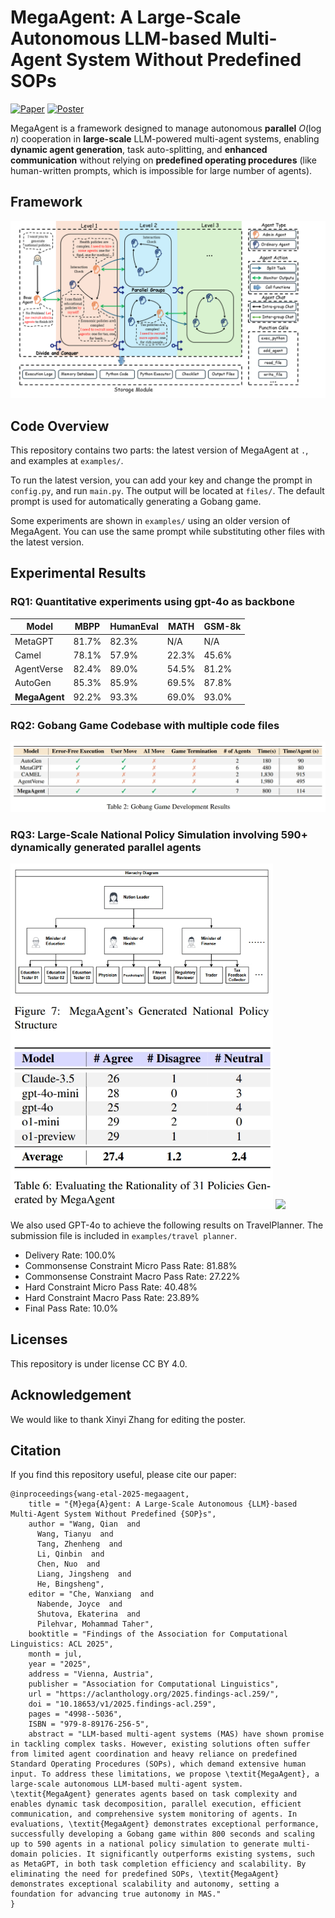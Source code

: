 # MegaAgent: A Large-Scale Autonomous LLM-based Multi-Agent System Without Predefined SOPs
[![Paper](https://img.shields.io/badge/arXiv-2408.09955-b31b1b.svg)](https://arxiv.org/abs/2408.09955)
[![Poster](https://img.shields.io/badge/Poster-PDF-blue.svg)](https://github.com/Xtra-Computing/MegaAgent/blob/master/poster.pdf)

MegaAgent is a framework designed to manage autonomous **parallel** $O(\log n)$ cooperation in **large-scale** LLM-powered multi-agent systems, enabling **dynamic agent generation**, task auto-splitting, and **enhanced communication** without relying on **predefined operating procedures** (like human-written prompts, which is impossible for large number of agents).



## Framework

![fig](examples/fig.png)

## Code Overview

This repository contains two parts: the latest version of MegaAgent at `.`, and examples at `examples/`.

To run the latest version, you can add your key and change the prompt in `config.py`, and run `main.py`. The output will be located at `files/`. The default prompt is used for automatically generating a Gobang game.

Some experiments are shown in `examples/` using an older version of MegaAgent. You can use the same prompt while substituting other files with the latest version.

## Experimental Results

### RQ1: Quantitative experiments using gpt-4o as backbone

| Model         | MBPP  | HumanEval | MATH  | GSM-8k |
| ------------- | ----- | --------- | ----- | ------ |
| MetaGPT       | 81.7% | 82.3%     | N/A   | N/A    |
| Camel         | 78.1% | 57.9%     | 22.3% | 45.6%  |
| AgentVerse    | 82.4% | 89.0%     | 54.5% | 81.2%  |
| AutoGen       | 85.3% | 85.9%     | 69.5% | 87.8%  |
| **MegaAgent** | 92.2% | 93.3%     | 69.0% | 93.0%  |

### RQ2: Gobang Game Codebase with multiple code files

![fig2](examples/fig2.png)

### RQ3: Large-Scale National Policy Simulation involving 590+ dynamically generated parallel agents

<img src="examples/fig3.png" alt="fig3" width="420px" />

<img  width="420px"  src="https://github.com/user-attachments/assets/be6a2829-2356-4eff-af8a-d816a1d6ade6" />



We also used GPT-4o to achieve the following results on TravelPlanner. The submission file is included in `examples/travel planner`.

- Delivery Rate: 100.0%
- Commonsense Constraint Micro Pass Rate: 81.88%
- Commonsense Constraint Macro Pass Rate: 27.22%
- Hard Constraint Micro Pass Rate: 40.48%
- Hard Constraint Macro Pass Rate: 23.89%
- Final Pass Rate: 10.0%


## Licenses

This repository is under license CC BY 4.0.

## Acknowledgement

We would like to thank Xinyi Zhang for editing the poster.

## Citation
If you find this repository useful, please cite our paper:

```
@inproceedings{wang-etal-2025-megaagent,
    title = "{M}ega{A}gent: A Large-Scale Autonomous {LLM}-based Multi-Agent System Without Predefined {SOP}s",
    author = "Wang, Qian  and
      Wang, Tianyu  and
      Tang, Zhenheng  and
      Li, Qinbin  and
      Chen, Nuo  and
      Liang, Jingsheng  and
      He, Bingsheng",
    editor = "Che, Wanxiang  and
      Nabende, Joyce  and
      Shutova, Ekaterina  and
      Pilehvar, Mohammad Taher",
    booktitle = "Findings of the Association for Computational Linguistics: ACL 2025",
    month = jul,
    year = "2025",
    address = "Vienna, Austria",
    publisher = "Association for Computational Linguistics",
    url = "https://aclanthology.org/2025.findings-acl.259/",
    doi = "10.18653/v1/2025.findings-acl.259",
    pages = "4998--5036",
    ISBN = "979-8-89176-256-5",
    abstract = "LLM-based multi-agent systems (MAS) have shown promise in tackling complex tasks. However, existing solutions often suffer from limited agent coordination and heavy reliance on predefined Standard Operating Procedures (SOPs), which demand extensive human input. To address these limitations, we propose \textit{MegaAgent}, a large-scale autonomous LLM-based multi-agent system. \textit{MegaAgent} generates agents based on task complexity and enables dynamic task decomposition, parallel execution, efficient communication, and comprehensive system monitoring of agents. In evaluations, \textit{MegaAgent} demonstrates exceptional performance, successfully developing a Gobang game within 800 seconds and scaling up to 590 agents in a national policy simulation to generate multi-domain policies. It significantly outperforms existing systems, such as MetaGPT, in both task completion efficiency and scalability. By eliminating the need for predefined SOPs, \textit{MegaAgent} demonstrates exceptional scalability and autonomy, setting a foundation for advancing true autonomy in MAS."
}
```

